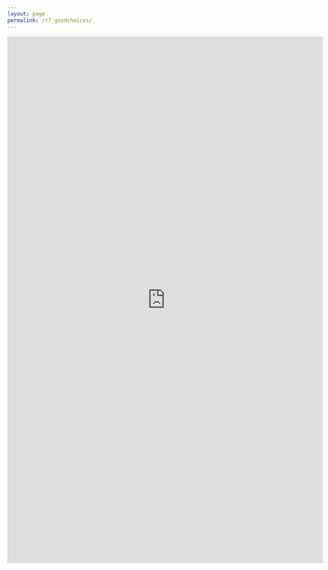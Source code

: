 ```yaml
---
layout: page
permalink: /r7_goodchoices/
---
```

<iframe src="https://docs.google.com/forms/d/e/1FAIpQLScDDJYrN7vXXwr3Yzf7OnbbZyaBx_-ADU578SRCUJ4B7bP00Q/viewform?embedded=true" width="720" height="1200" frameborder="0" marginheight="0" marginwidth="0">Wird geladen...</iframe>
